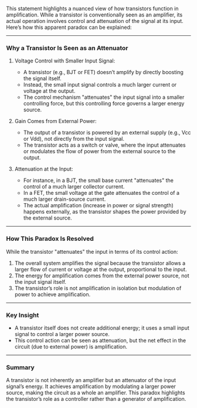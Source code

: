This statement highlights a nuanced view of how transistors function in amplification. While a transistor is conventionally seen as an amplifier, its actual operation involves control and attenuation of the signal at its input. Here’s how this apparent paradox can be explained:

---

### Why a Transistor Is Seen as an Attenuator
1. Voltage Control with Smaller Input Signal:
   - A transistor (e.g., BJT or FET) doesn’t amplify by directly boosting the signal itself.
   - Instead, the small input signal controls a much larger current or voltage at the output.
   - The control mechanism "attenuates" the input signal into a smaller controlling force, but this controlling force governs a larger energy source.

2. Gain Comes from External Power:
   - The output of a transistor is powered by an external supply (e.g., Vcc or Vdd), not directly from the input signal.
   - The transistor acts as a switch or valve, where the input attenuates or modulates the flow of power from the external source to the output.

3. Attenuation at the Input:
   - For instance, in a BJT, the small base current "attenuates" the control of a much larger collector current.
   - In a FET, the small voltage at the gate attenuates the control of a much larger drain-source current.
   - The actual amplification (increase in power or signal strength) happens externally, as the transistor shapes the power provided by the external source.

---

### How This Paradox Is Resolved
While the transistor "attenuates" the input in terms of its control action:
1. The overall system amplifies the signal because the transistor allows a larger flow of current or voltage at the output, proportional to the input.
2. The energy for amplification comes from the external power source, not the input signal itself.
3. The transistor’s role is not amplification in isolation but modulation of power to achieve amplification.

---

### Key Insight
- A transistor itself does not create additional energy; it uses a small input signal to control a larger power source.
- This control action can be seen as attenuation, but the net effect in the circuit (due to external power) is amplification.

---

### Summary
A transistor is not inherently an amplifier but an attenuator of the input signal’s energy. It achieves amplification by modulating a larger power source, making the circuit as a whole an amplifier. This paradox highlights the transistor’s role as a controller rather than a generator of amplification.
